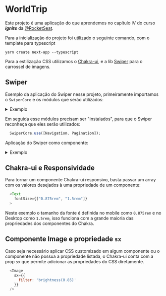 # WorldTrip

Este projeto é uma aplicação do que aprendemos no capítulo IV do curso ***ignite*** da [@RocketSeat](https://www.rocketseat.com.br/).

Para a inicialização do projeto foi utilizado o seguinte comando, com o template para typescript

```node
yarn create next-app --typescript
```

Para a estilização CSS utilizamos o [Chakra-ui](https://chakra-ui.com/), e a lib [Swiper](https://swiperjs.com/) para o carrossel de imagens.

## Swiper
Exemplo da aplicação do Swiper nesse projeto, primeiramente importamos o `SwiperCore` e os módulos que serão utilizados:
<details><summary>Exemplo</summary>

```javascript
  import { Swiper, SwiperSlide } from "swiper/react";
  import SwiperCore, { Navigation, Pagination } from 'swiper';

  import 'swiper/css';
  import 'swiper/css/navigation';
  import 'swiper/css/pagination';
```
</details>

Em seguida esse módulos precisam ser "instalados", para que o Swiper reconheça que eles serão utilizados:

```javascript
  SwiperCore.use([Navigation, Pagination]);  
```

Aplicação do Swiper como componente: 

<details><summary>Exemplo</summary>
  
```javascript
  <Swiper
    slidesPerView={1}
    spaceBetween={50}
    navigation={true}
    pagination={true}
  >
    <SwiperSlide>
      /* CONTENT */
    <SwiperSlide>
  </Swiper>
``` 
</details>
    
## Chakra-ui e Responsividade
Para tornar um componente Chakra-ui responsivo, basta passar um array com os valores desejados à uma propriedade de um componente:

```javascript
  <Text
    fontSize={["0.875rem", "1.5rem"]}
  >
```
Neste exemplo o tamanho da fonte é definida no mobile como `0.875rem` e no Desktop como `1.5rem`, isso funciona com a grande maioria das propriedades dos componentes do Chakra.

## Componente Image e propriedade `sx`

Caso seja necessário aplicar CSS customizado em algum componente ou o componente não possua a propriedade listada, o Chakra-ui conta com a prop `sx` que permite adicionar as propriedades do CSS diretamente. 

```javascript
  <Image
    sx={{
      filter: 'brightness(0.85)'
    }}
  />
```
